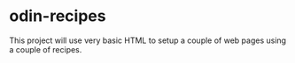 # odin-recipes
This project will use very basic HTML to setup a couple of web pages using a couple of recipes.